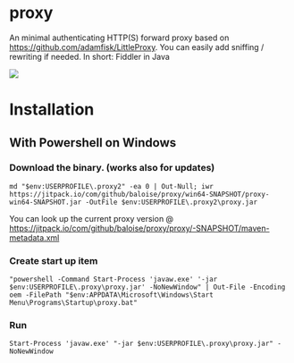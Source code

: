 # proxy
An minimal authenticating HTTP(S) forward proxy based on https://github.com/adamfisk/LittleProxy. You can easily add sniffing / rewriting if needed. In short: Fiddler in Java 

![](https://jitpack.io/v/baloise/proxy.svg)

# Installation

## With Powershell on Windows

### Download the binary. (works also for updates)

```
md "$env:USERPROFILE\.proxy2" -ea 0 | Out-Null; iwr https://jitpack.io/com/github/baloise/proxy/win64-SNAPSHOT/proxy-win64-SNAPSHOT.jar -OutFile $env:USERPROFILE\.proxy2\proxy.jar

```
You can look up the current proxy version @ https://jitpack.io/com/github/baloise/proxy/proxy/-SNAPSHOT/maven-metadata.xml

### Create start up item
```
"powershell -Command Start-Process 'javaw.exe' '-jar $env:USERPROFILE\.proxy\proxy.jar' -NoNewWindow" | Out-File -Encoding oem -FilePath "$env:APPDATA\Microsoft\Windows\Start Menu\Programs\Startup\proxy.bat"
```

### Run
```
Start-Process 'javaw.exe' "-jar $env:USERPROFILE\.proxy\proxy.jar" -NoNewWindow
```
